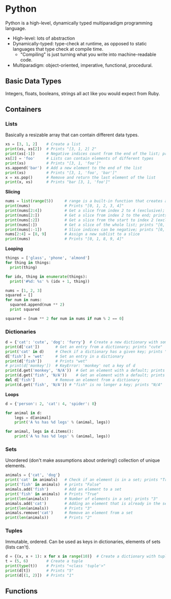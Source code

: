 # Python

Python is a high-level, dynamically typed multiparadigm programming language.
* High-level: lots of abstraction
* Dynamically-typed: type-check at runtime, as opposed to static languages that type check at compile time.
  * "Compiling" is just turning what you write into machine-readable code.
* Multiparadigm: object-oriented, imperative, functional, procedural.

## Basic Data Types
Integers, floats, booleans, strings all act like you would expect from Ruby.

## Containers

### Lists
Basically a resizable array that can contain different data types.

```Python
xs = [3, 1, 2]    # Create a list
print(xs, xs[2])  # Prints "[3, 1, 2] 2"
print(xs[-1])     # Negative indices count from the end of the list; prints "2"
xs[2] = 'foo'     # Lists can contain elements of different types
print(xs)         # Prints "[3, 1, 'foo']"
xs.append('bar')  # Add a new element to the end of the list
print(xs)         # Prints "[3, 1, 'foo', 'bar']"
x = xs.pop()      # Remove and return the last element of the list
print(x, xs)      # Prints "bar [3, 1, 'foo']"
```

**Slicing**
```Python
nums = list(range(5))     # range is a built-in function that creates a list of integers
print(nums)               # Prints "[0, 1, 2, 3, 4]"
print(nums[2:4])          # Get a slice from index 2 to 4 (exclusive); prints "[2, 3]"
print(nums[2:])           # Get a slice from index 2 to the end; prints "[2, 3, 4]"
print(nums[:2])           # Get a slice from the start to index 2 (exclusive); prints "[0, 1]"
print(nums[:])            # Get a slice of the whole list; prints "[0, 1, 2, 3, 4]"
print(nums[:-1])          # Slice indices can be negative; prints "[0, 1, 2, 3]"
nums[2:4] = [8, 9]        # Assign a new sublist to a slice
print(nums)               # Prints "[0, 1, 8, 9, 4]"
```

**Looping**
```Python
things = ['glass', 'phone', 'almond']
for thing in things:
  print(thing)

for idx, thing in enumerate(things):
  print('#%d: %s' % (idx + 1, thing))

nums = [1, 2, 3]
squared = []
for num in nums:
  squared.append(num ** 2)
  print squared

squared = [num ** 2 for num in nums if num % 2 == 0]
```

### Dictionaries
```python
d = {'cat': 'cute', 'dog': 'furry'}  # Create a new dictionary with some data
print(d['cat'])       # Get an entry from a dictionary; prints "cute"
print('cat' in d)     # Check if a dictionary has a given key; prints "True"
d['fish'] = 'wet'     # Set an entry in a dictionary
print(d['fish'])      # Prints "wet"
# print(d['monkey'])  # KeyError: 'monkey' not a key of d
print(d.get('monkey', 'N/A'))  # Get an element with a default; prints "N/A"
print(d.get('fish', 'N/A'))    # Get an element with a default; prints "wet"
del d['fish']         # Remove an element from a dictionary
print(d.get('fish', 'N/A')) # "fish" is no longer a key; prints "N/A"
```

**Loops**
```python
d = {'person': 2, 'cat': 4, 'spider': 8}

for animal in d:
    legs = d[animal]
    print('A %s has %d legs' % (animal, legs))

for animal, legs in d.items():
    print('A %s has %d legs' % (animal, legs))
```

### Sets
Unordered (don't make assumptions about ordering!) collection of unique elements.

```python
animals = {'cat', 'dog'}
print('cat' in animals)   # Check if an element is in a set; prints "True"
print('fish' in animals)  # prints "False"
animals.add('fish')       # Add an element to a set
print('fish' in animals)  # Prints "True"
print(len(animals))       # Number of elements in a set; prints "3"
animals.add('cat')        # Adding an element that is already in the set does nothing
print(len(animals))       # Prints "3"
animals.remove('cat')     # Remove an element from a set
print(len(animals))       # Prints "2"
```

### Tuples
Immutable, ordered. Can be used as keys in dictionaries, elements of sets (lists can't).

```python
d = {(x, x + 1): x for x in range(10)}  # Create a dictionary with tuple keys
t = (5, 6)        # Create a tuple
print(type(t))    # Prints "<class 'tuple'>"
print(d[t])       # Prints "5"
print(d[(1, 2)])  # Prints "1"
```

## Functions
